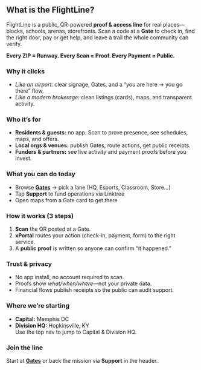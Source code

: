 ## What is the FlightLine?

FlightLine is a public, QR-powered **proof & access line** for real places—blocks, schools, arenas, storefronts. Scan a code at a **Gate** to check in, find the right door, pay or get help, and leave a trail the whole community can verify.

**Every ZIP = Runway. Every Scan = Proof. Every Payment = Public.**

### Why it clicks
- *Like an airport:* clear signage, Gates, and a “you are here → you go there” flow.
- *Like a modern brokerage:* clean listings (cards), maps, and transparent activity.

### Who it’s for
- **Residents & guests:** no app. Scan to prove presence, see schedules, maps, and offers.
- **Local orgs & venues:** publish Gates, route actions, get public receipts.
- **Funders & partners:** see live activity and payment proofs before you invest.

### What you can do today
- Browse **[Gates](/gates/)** → pick a lane (HQ, Esports, Classroom, Store…)
- Tap **Support** to fund operations via Linktree
- Open maps from a Gate card to get there

### How it works (3 steps)
1. **Scan** the QR posted at a Gate.  
2. **xPortal** routes your action (check-in, payment, form) to the right service.  
3. A **public proof** is written so anyone can confirm “it happened.”

### Trust & privacy
- No app install, no account required to scan.
- Proofs show *what/when/where*—not your private data.
- Financial flows publish receipts so the public can audit support.

### Where we’re starting
- **Capital:** Memphis DC  
- **Division HQ:** Hopkinsville, KY  
Use the top nav to jump to Capital & Division HQ.

### Join the line
Start at **[Gates](/gates/)** or back the mission via **Support** in the header.
